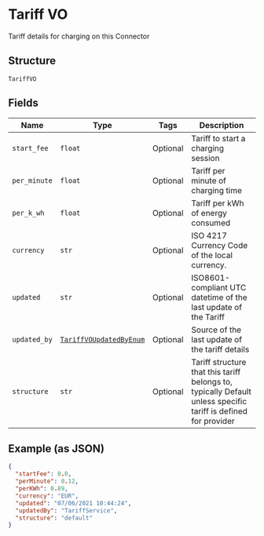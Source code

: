 
# Tariff VO

Tariff details for charging on this Connector

## Structure

`TariffVO`

## Fields

| Name | Type | Tags | Description |
|  --- | --- | --- | --- |
| `start_fee` | `float` | Optional | Tariff to start a charging session |
| `per_minute` | `float` | Optional | Tariff per minute of charging time |
| `per_k_wh` | `float` | Optional | Tariff per kWh of energy consumed |
| `currency` | `str` | Optional | ISO 4217 Currency Code of the local currency. |
| `updated` | `str` | Optional | ISO8601-compliant UTC datetime of the last update of the Tariff |
| `updated_by` | [`TariffVOUpdatedByEnum`](../../doc/models/tariff-vo-updated-by-enum.md) | Optional | Source of the last update of the tariff details |
| `structure` | `str` | Optional | Tariff structure that this tariff belongs to, typically Default unless specific tariff is defined for provider |

## Example (as JSON)

```json
{
  "startFee": 0.0,
  "perMinute": 0.12,
  "perKWh": 0.89,
  "currency": "EUR",
  "updated": "07/06/2021 10:44:24",
  "updatedBy": "TariffService",
  "structure": "default"
}
```

